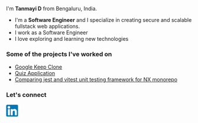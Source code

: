
<!--
**tanmayidev/tanmayidev** is a ✨ _special_ ✨ repository because its `README.md` (this file) appears on your GitHub profile.

Here are some ideas to get you started:

- 🔭 I’m currently working on ...
- 🌱 I’m currently learning ...
- 👯 I’m looking to collaborate on ...
- 🤔 I’m looking for help with ...
- 💬 Ask me about ...
- 📫 How to reach me: ...
- 😄 Pronouns: ...
- ⚡ Fun fact: ...
-->
I'm **Tanmayi D** from Bengaluru, India.

- I'm a **Software Engineer** and I specialize in creating secure and scalable fullstack web applications.
- I work as a Software Engineer 
- I love exploring and learning new technologies 


### Some of the projects I've worked on

<ul>
  <li><a href="https://tanmayidev.github.io/google-keep-clone/" target="_blank" rel="noreferrer">Google Keep Clone</a></li>
  <li><a href="https://tanmayidev.github.io/quiz-app-using-react/" target="_blank" rel="noreferrer">Quiz Application</a></li>
  <li><a href="https://github.com/tanmayidev/jest-vs-vitest-nx-monorepo" target="_blank" rel="noreferrer">Comparing jest and vitest unit testing framework for NX monorepo</a></li>
</ul>

### Let's connect

<a href="https://www.linkedin.com/in/tanmayi-d-a875ba1a4/" target="_blank" rel="noreferrer">
  <img align="left" src="images/linkedin.png"
    height="32" width="32" />
</a>

<!--

<a href="https://codepen.io/tanmayid" target="_blank" rel="noreferrer">
  <img align="left" src="images/codepen.png" alt="mohammedsanaullah"
    height="32" width="32" />
</a>
<a href="https://www.hackerrank.com/tanmayi_d" target="_blank" rel="noreferrer">
  <img align="left"
    src="images/hackerrank.png"
    alt="mohammedsanaullah" height="34" width="34" />
</a>


### Recent blogs
// Use Hashnode or Medium Articles / Hashnode (most probably)
- []()

-->

